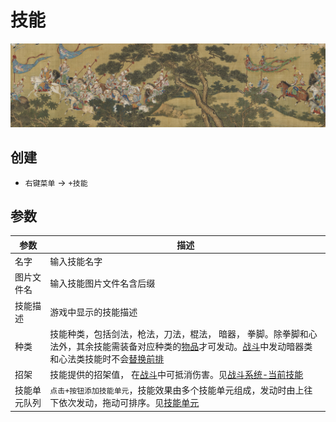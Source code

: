# 技能
![技能](../../assets/t.jpg)

## 创建
- `右键菜单` -> `+技能`

## 参数
| 参数 | 描述 |
| --- | ----------- |
| 名字 | 输入技能名字 |
| 图片文件名 | 输入技能图片文件名含后缀 |
| 技能描述 | 游戏中显示的技能描述 |
| 种类 | 技能种类，包括剑法，枪法，刀法，棍法， 暗器， 拳脚。除拳脚和心法外，其余技能需装备对应种类的[物品](./item.html)才可发动。[战斗](./combat.html)中发动暗器类和心法类技能时不会[替换前排](./combat.html#前排) |
| 招架 | 技能提供的招架值， 在[战斗](./combat.html)中可抵消伤害。见[战斗系统-当前技能](./combat.html#当前技能) |
| 技能单元队列 | `点击+按钮添加技能单元`，技能效果由多个技能单元组成，发动时由上往下依次发动，拖动可排序。见[技能单元](./spell-unit.html) |
